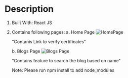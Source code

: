 # Description

1. Built With: React JS
2. Contains following pages:
   a. Home Page 
   ![HomePage](https://github.com/gops12345/React_challange/blob/main/images/Home.PNG)
   
   "Contanis Link to verify certificates"
   
   b. Blogs Page
   ![Blogs Page](https://github.com/gops12345/React_challange/blob/main/images/Blogs.PNG)
   
   "Contains feature to search the blog based on name"
   
   Note: Please run npm install to add node_modules

